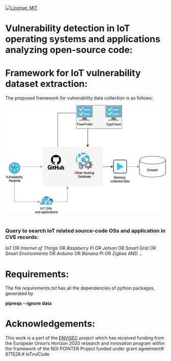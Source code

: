 [![License: MIT](https://img.shields.io/badge/License-MIT-yellow.svg)](https://opensource.org/licenses/MIT)

# Vulnerability detection in IoT operating systems and applications analyzing open-source code:


# Framework for IoT vulnerability dataset extraction:
The proposed framework for vulnerability data collection is as follows:

![framework](figure/framework.jpg?raw=true "The proposed framework for vulnerability data collection")

#
### Query to search IoT related source-code OSs and application in CVE records:

_IoT_  OR _Internet of Things_ OR _Raspberry Pi_ OR  _Jetson_ OR _Smart Grid_ OR _Smart Environments_ 
OR _Arduino_ OR _Banana Pi_ OR _Zigbee_
AND
_..._


# Requirements:
The file _requirements.txt_ has all the dependencies of python packages, generated by

__pipreqs --ignore data__


# Acknowledgements:
This work is a part of the [ENViSEC](https://smartseclab.com/envisec/) project which has received funding from the‌ European Union’s Horizon 2020 research and innovation program within the framework of the NGI POINTER Project funded under grant agreement# 871528.# IoTvulCode
